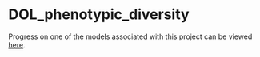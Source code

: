 # DOL_phenotypic_diversity

Progress on one of the models associated with this project can be viewed [here](https://tomkeaney.github.io/DOL_phenotypic_diversity/).
